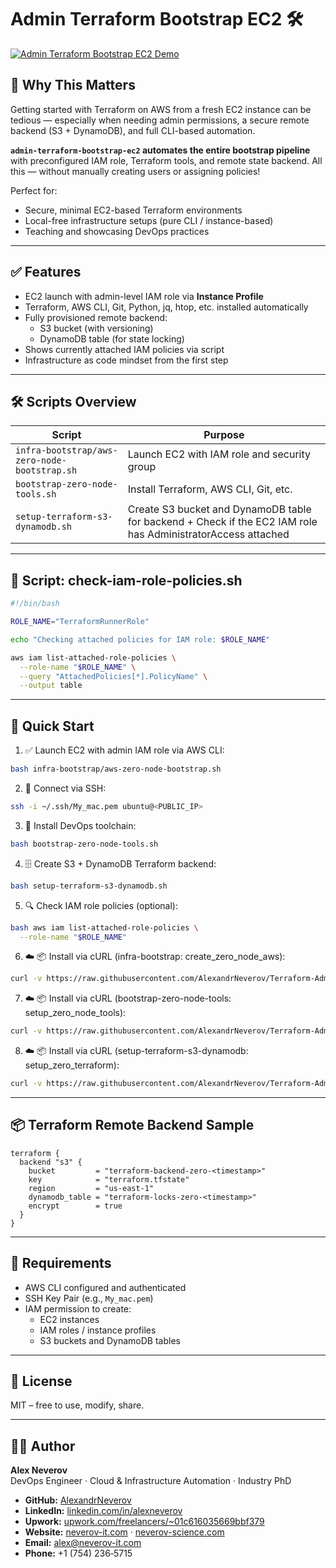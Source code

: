 # Admin Terraform Bootstrap EC2 🛠️

[![Admin Terraform Bootstrap EC2 Demo](https://raw.githubusercontent.com/AlexandrNeverov/Terraform-Admin-Bootstrap-on-EC2-via-IAM-Instance-Profile/main/image.png)](https://www.youtube.com/watch?v=XXXXXXXXXXX)

## 🚀 Why This Matters

Getting started with Terraform on AWS from a fresh EC2 instance can be tedious — especially when needing admin permissions, a secure remote backend (S3 + DynamoDB), and full CLI-based automation.

**`admin-terraform-bootstrap-ec2` automates the entire bootstrap pipeline** with preconfigured IAM role, Terraform tools, and remote state backend. All this — without manually creating users or assigning policies!

Perfect for:

- Secure, minimal EC2-based Terraform environments
- Local-free infrastructure setups (pure CLI / instance-based)
- Teaching and showcasing DevOps practices

---

## ✅ Features

- EC2 launch with admin-level IAM role via **Instance Profile**
- Terraform, AWS CLI, Git, Python, jq, htop, etc. installed automatically
- Fully provisioned remote backend:
  - S3 bucket (with versioning)
  - DynamoDB table (for state locking)
- Shows currently attached IAM policies via script
- Infrastructure as code mindset from the first step

---

## 🛠️ Scripts Overview

| Script                                        | Purpose                                                        |
|-----------------------------------------------|----------------------------------------------------------------|
| `infra-bootstrap/aws-zero-node-bootstrap.sh` | Launch EC2 with IAM role and security group                    |
| `bootstrap-zero-node-tools.sh`               | Install Terraform, AWS CLI, Git, etc.                          |
| `setup-terraform-s3-dynamodb.sh`             | Create S3 bucket and DynamoDB table for backend +  Check if the EC2 IAM role has AdministratorAccess attached              |

---

## 📜 Script: check-iam-role-policies.sh

```bash
#!/bin/bash

ROLE_NAME="TerraformRunnerRole"

echo "Checking attached policies for IAM role: $ROLE_NAME"

aws iam list-attached-role-policies \
  --role-name "$ROLE_NAME" \
  --query "AttachedPolicies[*].PolicyName" \
  --output table
```

---

## 🚀 Quick Start

1. ✅ Launch EC2 with admin IAM role via AWS CLI:
```bash
bash infra-bootstrap/aws-zero-node-bootstrap.sh
```

2. 🔐 Connect via SSH:
```bash
ssh -i ~/.ssh/My_mac.pem ubuntu@<PUBLIC_IP>
```

3. 🧰 Install DevOps toolchain:
```bash
bash bootstrap-zero-node-tools.sh
```

4. 🗄️ Create S3 + DynamoDB Terraform backend:
```bash
bash setup-terraform-s3-dynamodb.sh
```

5. 🔍 Check IAM role policies (optional):
```bash
bash aws iam list-attached-role-policies \
  --role-name "$ROLE_NAME"
```
6. ☁️ 📦 Install via cURL (infra-bootstrap: create_zero_node_aws):
```bash
curl -v https://raw.githubusercontent.com/AlexandrNeverov/Terraform-Admin-Bootstrap-on-EC2-via-IAM-Instance-Profile/refs/heads/main/create_zero_node_aws.sh | bash -
```

7. ☁️ 📦 Install via cURL (bootstrap-zero-node-tools: setup_zero_node_tools):
```bash
curl -v https://raw.githubusercontent.com/AlexandrNeverov/Terraform-Admin-Bootstrap-on-EC2-via-IAM-Instance-Profile/refs/heads/main/setup_zero_node_tools.sh | bash -
```

8. ☁️ 📦 Install via cURL (setup-terraform-s3-dynamodb: setup_zero_terraform):
```bash
curl -v https://raw.githubusercontent.com/AlexandrNeverov/Terraform-Admin-Bootstrap-on-EC2-via-IAM-Instance-Profile/refs/heads/main/setup_zero_terraform.sh | bash -
```

---

## 📦 Terraform Remote Backend Sample

```hcl
terraform {
  backend "s3" {
    bucket         = "terraform-backend-zero-<timestamp>"
    key            = "terraform.tfstate"
    region         = "us-east-1"
    dynamodb_table = "terraform-locks-zero-<timestamp>"
    encrypt        = true
  }
}
```

---

## 🧪 Requirements

- AWS CLI configured and authenticated
- SSH Key Pair (e.g., `My_mac.pem`)
- IAM permission to create:
  - EC2 instances
  - IAM roles / instance profiles
  - S3 buckets and DynamoDB tables

---

## 📄 License

MIT – free to use, modify, share.

---

## 👨‍💻 Author

**Alex Neverov**  
DevOps Engineer · Cloud & Infrastructure Automation · Industry PhD

- **GitHub:** [AlexandrNeverov](https://github.com/AlexandrNeverov)  
- **LinkedIn:** [linkedin.com/in/alexneverov](https://www.linkedin.com/in/alexneverov)  
- **Upwork:** [upwork.com/freelancers/~01c616035669bbf379](https://www.upwork.com/freelancers/~01c616035669bbf379)  
- **Website:** [neverov-it.com](https://neverov-it.com) · [neverov-science.com](https://neverov-science.com)  
- **Email:** [alex@neverov-it.com](mailto:alex@neverov-it.com)  
- **Phone:** +1 (754) 236‑5715
